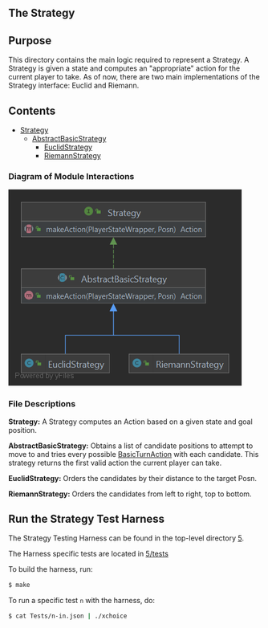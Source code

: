 The Strategy
---

## Purpose

This directory contains the main logic required to represent a Strategy. A Strategy is given a 
state and computes an "appropriate" action for the current player to take. As of now, there are
two main implementations of the Strategy interface: Euclid and Riemann.

## Contents

- [Strategy](Strategy.java)
    - [AbstractBasicStrategy](AbstractBasicStrategy.java)
        - [EuclidStrategy](EuclidStrategy.java)
        - [RiemannStrategy](RiemannStrategy.java)

### Diagram of Module Interactions
![](../../../../../../README_resources/strategy.png)

### File Descriptions

**Strategy:** A Strategy computes an Action based on a given state and goal position.

**AbstractBasicStrategy:** Obtains a list of candidate positions to attempt to move to and
tries every possible [BasicTurnAction](../state/BasicTurnAction.java) with each candidate. This
strategy returns the first valid action the current player can take.

**EuclidStrategy:** Orders the candidates by their distance to the target Posn.

**RiemannStrategy:** Orders the candidates from left to right, top to bottom.

## Run the Strategy Test Harness

The Strategy Testing Harness can be found in the top-level directory [5](../../../../../../5).

The Harness specific tests are located in [5/tests](../../../../../../5/Tests)

To build the harness, run:
```sh
$ make
```

To run a specific test `n` with the harness, do:
```sh
$ cat Tests/n-in.json | ./xchoice
```
